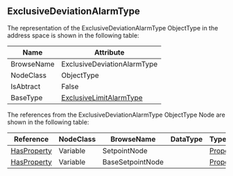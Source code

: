 <!-- objecttype -->
## ExclusiveDeviationAlarmType
The representation of the ExclusiveDeviationAlarmType ObjectType in the address space is shown in the following table:  

|Name|Attribute|
|---|---|
|BrowseName|ExclusiveDeviationAlarmType|
|NodeClass|ObjectType|
|IsAbtract|False|
|BaseType|[ExclusiveLimitAlarmType](../../../Part9/ObjectTypes/ExclusiveLimitAlarmType/readme.md)|

The references from the ExclusiveDeviationAlarmType ObjectType Node are shown in the following table:  

|Reference|NodeClass|BrowseName|DataType|TypeDefinition|ModellingRule|
|---|---|---|---|---|---|
|[HasProperty](../../../Part3/ReferenceTypes/HasProperty/readme.md)|Variable|SetpointNode||[PropertyType](../../Part5/VariableTypes/PropertyType/readme.md)|[Mandatory](../../Objects/Mandatory/readme.md)|
|[HasProperty](../../../Part3/ReferenceTypes/HasProperty/readme.md)|Variable|BaseSetpointNode||[PropertyType](../../Part5/VariableTypes/PropertyType/readme.md)|[Optional](../../Objects/Optional/readme.md)|


